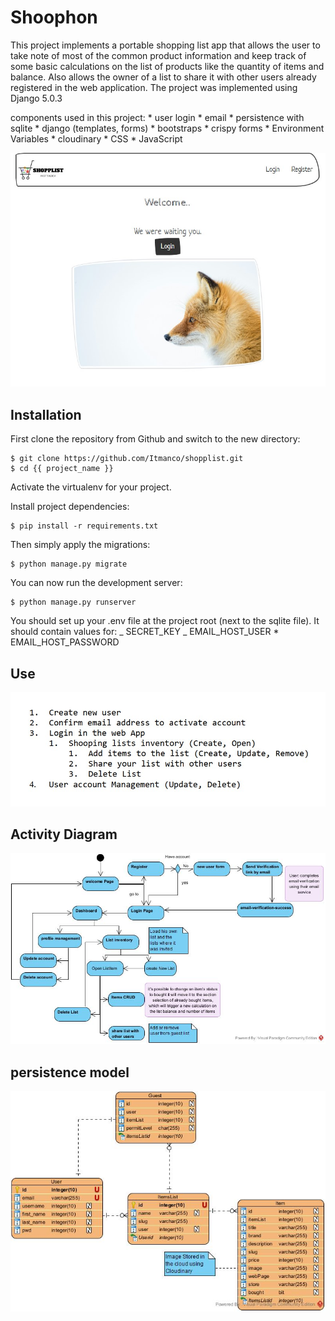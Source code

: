 # Shoophon

This project implements a portable shopping list app that allows the user to take note of most of the common product information and keep track of some basic calculations on the list of products like the quantity of items and balance.
Also allows the owner of a list to share it with other users already registered in the web application.
The project was implemented using Django 5.0.3

components used in this project:
    * user login
    * email
    * persistence with sqlite
    * django (templates, forms)
    * bootstraps
    * crispy forms
    * Environment Variables
    * cloudinary
    * CSS
    * JavaScript


![Default Home](./static/images/welcome.jpg?raw=true "Welcome")

## Installation

First clone the repository from Github and switch to the new directory:

    $ git clone https://github.com/Itmanco/shopplist.git
    $ cd {{ project_name }}

Activate the virtualenv for your project.

Install project dependencies:

    $ pip install -r requirements.txt

Then simply apply the migrations:

    $ python manage.py migrate

You can now run the development server:

    $ python manage.py runserver

You should set up your .env file at the project root (next to the sqlite file). It should contain values for:
_ SECRET_KEY
_ EMAIL_HOST_USER \* EMAIL_HOST_PASSWORD

## Use

![Default Use](./static/images/use.jpg?raw=true "Use")

## Activity Diagram

![Default Persistence](./static/images/activityDiagram.jpg?raw=true "Activity Diagram")

## persistence model

![Default Persistence](./static/images/persistence.jpg?raw=true "Persistence Model")
